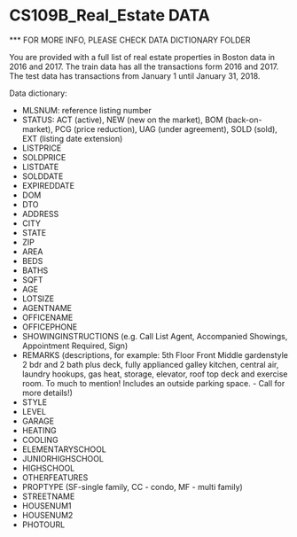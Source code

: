 # CS109B_Real_Estate DATA

*** FOR MORE INFO, PLEASE CHECK DATA DICTIONARY FOLDER

You are provided with a full list of real estate properties in Boston data in 2016 and 2017.
The train data has all the transactions form 2016 and 2017.
The test data has transactions from January 1 until January 31, 2018.

Data dictionary:

- MLSNUM: reference listing number
- STATUS: ACT (active), NEW (new on the market), BOM (back-on-market), PCG (price reduction), UAG (under agreement), SOLD (sold), EXT (listing date extension)
- LISTPRICE	
- SOLDPRICE	
- LISTDATE	
- SOLDDATE	
- EXPIREDDATE	
- DOM	
- DTO	
- ADDRESS	
- CITY	
- STATE	
- ZIP	
- AREA	
- BEDS	
- BATHS	
- SQFT	
- AGE	
- LOTSIZE	
- AGENTNAME	
- OFFICENAME	
- OFFICEPHONE	
- SHOWINGINSTRUCTIONS (e.g. Call List Agent, Accompanied Showings, Appointment Required, Sign)
- REMARKS (descriptions, for example: 5th Floor Front Middle gardenstyle 2 bdr and 2 bath plus deck, fully applianced galley kitchen, central air, laundry hookups, gas heat, storage, elevator, roof top deck and exercise room. To much to mention! Includes an outside parking space. - Call for more details!)
- STYLE	
- LEVEL	
- GARAGE	
- HEATING	
- COOLING	
- ELEMENTARYSCHOOL	
- JUNIORHIGHSCHOOL	
- HIGHSCHOOL	
- OTHERFEATURES	
- PROPTYPE (SF-single family, CC - condo, MF - multi family)
- STREETNAME	
- HOUSENUM1	
- HOUSENUM2	
- PHOTOURL